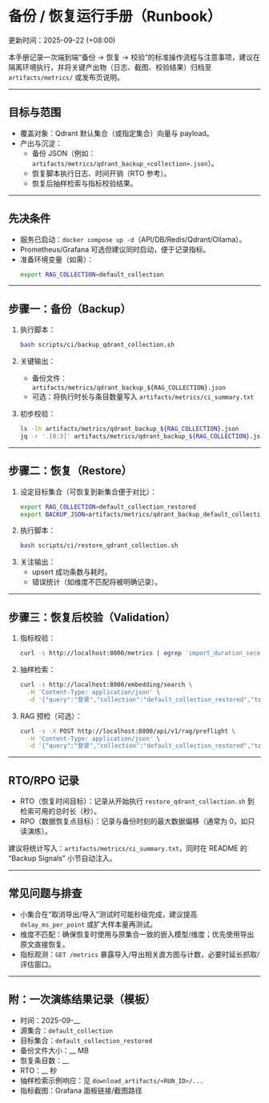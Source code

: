 # 备份 / 恢复运行手册（Runbook）

更新时间：2025-09-22 (+08:00)

本手册记录一次端到端“备份 → 恢复 → 校验”的标准操作流程与注意事项，建议在隔离环境执行，并将关键产出物（日志、截图、校验结果）归档至 `artifacts/metrics/` 或发布页说明。

---

## 目标与范围
- 覆盖对象：Qdrant 默认集合（或指定集合）向量与 payload。
- 产出与沉淀：
  - 备份 JSON（例如：`artifacts/metrics/qdrant_backup_<collection>.json`）。
  - 恢复脚本执行日志、时间开销（RTO 参考）。
  - 恢复后抽样检索与指标校验结果。

---

## 先决条件
- 服务已启动：`docker compose up -d`（API/DB/Redis/Qdrant/Ollama）。
- Prometheus/Grafana 可选但建议同时启动，便于记录指标。
- 准备环境变量（如需）：
  ```bash
  export RAG_COLLECTION=default_collection
  ```

---

## 步骤一：备份（Backup）
1. 执行脚本：
   ```bash
   bash scripts/ci/backup_qdrant_collection.sh
   ```
2. 关键输出：
   - 备份文件：`artifacts/metrics/qdrant_backup_${RAG_COLLECTION}.json`
   - 可选：将执行时长与条目数量写入 `artifacts/metrics/ci_summary.txt`

3. 初步校验：
   ```bash
   ls -lh artifacts/metrics/qdrant_backup_${RAG_COLLECTION}.json
   jq -r '.[0:3]' artifacts/metrics/qdrant_backup_${RAG_COLLECTION}.json | wc -l
   ```

---

## 步骤二：恢复（Restore）
1. 设定目标集合（可恢复到新集合便于对比）：
   ```bash
   export RAG_COLLECTION=default_collection_restored
   export BACKUP_JSON=artifacts/metrics/qdrant_backup_default_collection.json
   ```
2. 执行脚本：
   ```bash
   bash scripts/ci/restore_qdrant_collection.sh
   ```
3. 关注输出：
   - upsert 成功条数与耗时。
   - 错误统计（如维度不匹配将被明确记录）。

---

## 步骤三：恢复后校验（Validation）
1. 指标校验：
   ```bash
   curl -s http://localhost:8000/metrics | egrep 'import_duration_seconds|import_rows_total|import_batches_total|import_skipped_total' | head
   ```
2. 抽样检索：
   ```bash
   curl -s http://localhost:8000/embedding/search \
     -H 'Content-Type: application/json' \
     -d '{"query":"登录","collection":"default_collection_restored","top_k":3}' | jq .
   ```
3. RAG 预检（可选）：
   ```bash
   curl -s -X POST http://localhost:8000/api/v1/rag/preflight \
     -H 'Content-Type: application/json' \
     -d '{"query":"登录","collection":"default_collection_restored","top_k":3}' | jq .
   ```

---

## RTO/RPO 记录
- RTO（恢复时间目标）：记录从开始执行 `restore_qdrant_collection.sh` 到检索可用的总时长（秒）。
- RPO（数据恢复点目标）：记录与备份时刻的最大数据偏移（通常为 0，如只读演练）。

建议将统计写入：`artifacts/metrics/ci_summary.txt`，同时在 README 的 “Backup Signals” 小节自动注入。

---

## 常见问题与排查
- 小集合在“取消导出/导入”测试时可能秒级完成，建议提高 `delay_ms_per_point` 或扩大样本量再测试。
- 维度不匹配：确保恢复时使用与原集合一致的嵌入模型/维度；优先使用导出原文直接恢复。
- 指标观测：`GET /metrics` 暴露导入/导出相关直方图与计数，必要时延长抓取/评估窗口。

---

## 附：一次演练结果记录（模板）
- 时间：2025-09-__
- 源集合：`default_collection`
- 目标集合：`default_collection_restored`
- 备份文件大小：__ MB
- 恢复条目数：__
- RTO：__ 秒
- 抽样检索示例响应：见 `download_artifacts/<RUN_ID>/...`
- 指标截图：Grafana 面板链接/截图路径
